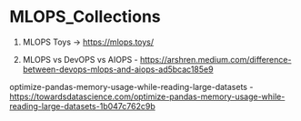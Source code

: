 # MLOPS_Collections



1. MLOPS Toys -> https://mlops.toys/

2. MLOPS vs DevOPS vs AIOPS - https://arshren.medium.com/difference-between-devops-mlops-and-aiops-ad5bcac185e9








optimize-pandas-memory-usage-while-reading-large-datasets - https://towardsdatascience.com/optimize-pandas-memory-usage-while-reading-large-datasets-1b047c762c9b

